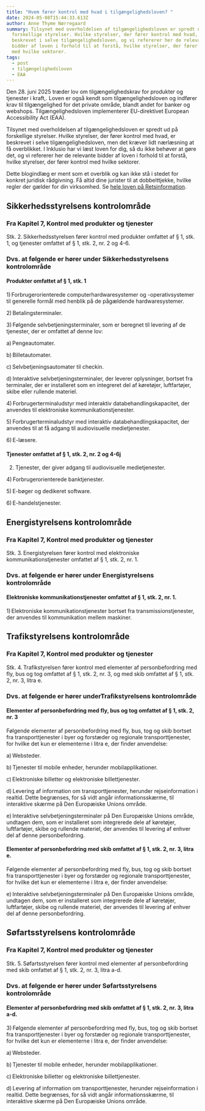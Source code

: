 ```yaml
---
title: "Hvem fører kontrol med hvad i tilgængelighedsloven? "
date: 2024-05-08T15:44:33.613Z
author: Anne Thyme Nørregaard
summary: Tilsynet med overholdelsen af tilgængelighedsloven er spredt ud på
  forskellige styrelser. Hvilke styrelser, der fører kontrol med hvad, er
  beskrevet i selve tilgængelighedsloven, og vi refererer her de relevante
  bidder af loven i forhold til at forstå, hvilke styrelser, der fører kontrol
  med hvilke sektorer.
tags:
  - post
  - tilgængelighedsloven
  - EAA
---
```

D﻿en 28. juni 2025 træder lov om tilgængelighedskrav for produkter og tjenester i kraft,. Loven er også kendt som tilgængelighedsloven og indfører krav til tilgængelighed for det private område, blandt andet for banker og webshops. T﻿ilgængelighedsloven implementerer EU-direktivet European Accessibility Act (EAA).

Tilsynet med overholdelsen af tilgængelighedsloven er spredt ud på forskellige styrelser. Hvilke styrelser, der fører kontrol med hvad, er beskrevet i selve tilgængelighedsloven, men det kræver lidt nærlæsning at få overblikket. I Inklusio har vi læst loven for dig, så du ikke behøver at gøre det, og vi refererer her de relevante bidder af loven i forhold til at forstå, hvilke styrelser, der fører kontrol med hvilke sektorer.

Dette blogindlæg er ment som et overblik og kan ikke stå i stedet for konkret juridisk rådgivning. F﻿å altid dine jurister til at dobbelttjekke, hvilke regler der gælder for din virksomhed. Se [hele loven på Retsinformation](https://www.retsinformation.dk/eli/lta/2022/801).

## Sikkerhedsstyrelsens kontrolområde 

### Fra Kapitel 7, Kontrol med produkter og tjenester 

Stk. 2. Sikkerhedsstyrelsen fører kontrol med produkter omfattet af § 1, stk. 1, og tjenester omfattet af § 1, stk. 2, nr. 2 og 4-6. 

### D﻿vs. at følgende er hører under Sikkerhedsstyrelsens kontrolområde

#### Produkter omfattet af § 1, stk. 1

1) Forbrugerorienterede computerhardwaresystemer og -operativsystemer til generelle formål med henblik på de pågældende hardwaresystemer. 

2) Betalingsterminaler. 

3) Følgende selvbetjeningsterminaler, som er beregnet til levering af de tjenester, der er omfattet af denne lov: 

a) Pengeautomater. 

b) Billetautomater. 

c) Selvbetjeningsautomater til checkin. 

d) Interaktive selvbetjeningsterminaler, der leverer oplysninger, bortset fra terminaler, der er installeret som en integreret del af køretøjer, luftfartøjer, skibe eller rullende materiel. 

4) Forbrugerterminaludstyr med interaktiv databehandlingskapacitet, der anvendes til elektroniske kommunikationstjenester. 

5) Forbrugerterminaludstyr med interaktiv databehandlingskapacitet, der anvendes til at få adgang til audiovisuelle medietjenester. 

6) E-læsere. 

#### Tjenester omfattet af § 1, stk. 2, nr. 2 og 4-6j

2. Tjenester, der giver adgang til audiovisuelle medietjenester.  

4) Forbrugerorienterede banktjenester. 

5) E-bøger og dedikeret software. 

6) E-handelstjenester. 

## Energistyrelsens kontrolområde 

### Fra Kapitel 7, Kontrol med produkter og tjenester 

Stk. 3. Energistyrelsen fører kontrol med elektroniske kommunikationstjenester omfattet af § 1, stk. 2, nr. 1. 

### D﻿vs. at følgende er hører under Energistyrelsens kontrolområde

#### Elektroniske kommunikationstjenester omfattet af § 1, stk. 2, nr. 1. 

1) Elektroniske kommunikationstjenester bortset fra transmissionstjenester, der anvendes til kommunikation mellem maskiner. 

## Trafikstyrelsens kontrolområde 

### Fra Kapitel 7, Kontrol med produkter og tjenester 

Stk. 4. Trafikstyrelsen fører kontrol med elementer af personbefordring med fly, bus og tog omfattet af § 1, stk. 2, nr. 3, og med skib omfattet af § 1, stk. 2, nr. 3, litra e. 

### D﻿vs. at følgende er hører underTrafikstyrelsens kontrolområde

#### Elementer af personbefordring med fly, bus og tog omfattet af § 1, stk. 2, nr. 3 

Følgende elementer af personbefordring med fly, bus, tog og skib bortset fra transporttjenester i byer og forstæder og regionale transporttjenester, for hvilke det kun er elementerne i litra e, der finder anvendelse: 

a) Websteder. 

b) Tjenester til mobile enheder, herunder mobilapplikationer. 

c) Elektroniske billetter og elektroniske billettjenester. 

d) Levering af information om transporttjenester, herunder rejseinformation i realtid. Dette begrænses, for så vidt angår informationsskærme, til interaktive skærme på Den Europæiske Unions område. 

e) Interaktive selvbetjeningsterminaler på Den Europæiske Unions område, undtagen dem, som er installeret som integrerede dele af køretøjer, luftfartøjer, skibe og rullende materiel, der anvendes til levering af enhver del af denne personbefordring. 

#### Elementer af personbefordring med skib omfattet af § 1, stk. 2, nr. 3, litra e. 

Følgende elementer af personbefordring med fly, bus, tog og skib bortset fra transporttjenester i byer og forstæder og regionale transporttjenester, for hvilke det kun er elementerne i litra e, der finder anvendelse: 

e) Interaktive selvbetjeningsterminaler på Den Europæiske Unions område, undtagen dem, som er installeret som integrerede dele af køretøjer, luftfartøjer, skibe og rullende materiel, der anvendes til levering af enhver del af denne personbefordring. 

## Søfartsstyrelsens kontrolområde 

### Fra Kapitel 7, Kontrol med produkter og tjenester 

Stk. 5. Søfartsstyrelsen fører kontrol med elementer af personbefordring med skib omfattet af § 1, stk. 2, nr. 3, litra a-d. 

### D﻿vs. at følgende er hører under Søfartsstyrelsens kontrolområde

#### Elementer af personbefordring med skib omfattet af § 1, stk. 2, nr. 3, litra a-d. 

3) Følgende elementer af personbefordring med fly, bus, tog og skib bortset fra transporttjenester i byer og forstæder og regionale transporttjenester, for hvilke det kun er elementerne i litra e, der finder anvendelse: 

a) Websteder. 

b) Tjenester til mobile enheder, herunder mobilapplikationer. 

c) Elektroniske billetter og elektroniske billettjenester. 

d) Levering af information om transporttjenester, herunder rejseinformation i realtid. Dette begrænses, for så vidt angår informationsskærme, til interaktive skærme på Den Europæiske Unions område.